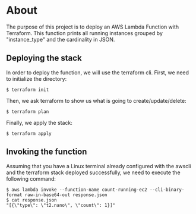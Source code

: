 # About
The purpose of this project is to deploy an AWS Lambda Function with Terraform. This function prints all running instances grouped by "instance_type" and the cardinality in JSON.

## Deploying the stack
In order to deploy the function, we will use the terraform cli. First, we need to initialize the directory:
```
$ terraform init
```
Then, we ask terraform to show us what is going to create/update/delete:
```
$ terraform plan
```
Finally, we apply the stack:
```
$ terraform apply
```
## Invoking the function
Assuming that you have a Linux terminal already configured with the awscli and the terraform stack deployed successfully, we need to execute the following command:
```
$ aws lambda invoke --function-name count-running-ec2 --cli-binary-format raw-in-base64-out response.json
$ cat response.json 
"[{\"type\": \"t2.nano\", \"count\": 1}]"
```
